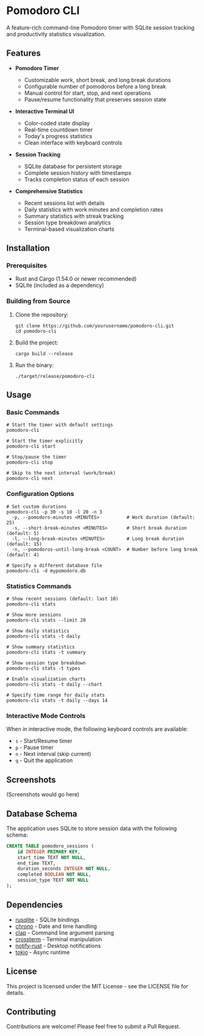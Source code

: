 # Pomodoro CLI

A feature-rich command-line Pomodoro timer with SQLite session tracking and productivity statistics visualization.

## Features

- **Pomodoro Timer**
  - Customizable work, short break, and long break durations
  - Configurable number of pomodoros before a long break
  - Manual control for start, stop, and next operations
  - Pause/resume functionality that preserves session state

- **Interactive Terminal UI**
  - Color-coded state display
  - Real-time countdown timer
  - Today's progress statistics
  - Clean interface with keyboard controls

- **Session Tracking**
  - SQLite database for persistent storage
  - Complete session history with timestamps
  - Tracks completion status of each session

- **Comprehensive Statistics**
  - Recent sessions list with details
  - Daily statistics with work minutes and completion rates
  - Summary statistics with streak tracking
  - Session type breakdown analytics
  - Terminal-based visualization charts

## Installation

### Prerequisites

- Rust and Cargo (1.54.0 or newer recommended)
- SQLite (included as a dependency)

### Building from Source

1. Clone the repository:
   ```
   git clone https://github.com/yourusername/pomodoro-cli.git
   cd pomodoro-cli
   ```

2. Build the project:
   ```
   cargo build --release
   ```

3. Run the binary:
   ```
   ./target/release/pomodoro-cli
   ```

## Usage

### Basic Commands

```
# Start the timer with default settings
pomodoro-cli

# Start the timer explicitly
pomodoro-cli start

# Stop/pause the timer
pomodoro-cli stop

# Skip to the next interval (work/break)
pomodoro-cli next
```

### Configuration Options

```
# Set custom durations
pomodoro-cli -p 30 -s 10 -l 20 -n 3
  -p, --pomodoro-minutes <MINUTES>          # Work duration (default: 25)
  -s, --short-break-minutes <MINUTES>       # Short break duration (default: 5)
  -l, --long-break-minutes <MINUTES>        # Long break duration (default: 15)
  -n, --pomodoros-until-long-break <COUNT>  # Number before long break (default: 4)

# Specify a different database file
pomodoro-cli -d mypomodoro.db
```

### Statistics Commands

```
# Show recent sessions (default: last 10)
pomodoro-cli stats

# Show more sessions
pomodoro-cli stats --limit 20

# Show daily statistics
pomodoro-cli stats -t daily

# Show summary statistics
pomodoro-cli stats -t summary

# Show session type breakdown
pomodoro-cli stats -t types

# Enable visualization charts
pomodoro-cli stats -t daily --chart

# Specify time range for daily stats
pomodoro-cli stats -t daily --days 14
```

### Interactive Mode Controls

When in interactive mode, the following keyboard controls are available:

- `s` - Start/Resume timer
- `p` - Pause timer
- `n` - Next interval (skip current)
- `q` - Quit the application

## Screenshots

(Screenshots would go here)

## Database Schema

The application uses SQLite to store session data with the following schema:

```sql
CREATE TABLE pomodoro_sessions (
    id INTEGER PRIMARY KEY,
    start_time TEXT NOT NULL,
    end_time TEXT,
    duration_seconds INTEGER NOT NULL,
    completed BOOLEAN NOT NULL,
    session_type TEXT NOT NULL
);
```

## Dependencies

- [rusqlite](https://github.com/rusqlite/rusqlite) - SQLite bindings
- [chrono](https://github.com/chronotope/chrono) - Date and time handling
- [clap](https://github.com/clap-rs/clap) - Command line argument parsing
- [crossterm](https://github.com/crossterm-rs/crossterm) - Terminal manipulation
- [notify-rust](https://github.com/hoodie/notify-rust) - Desktop notifications
- [tokio](https://github.com/tokio-rs/tokio) - Async runtime

## License

This project is licensed under the MIT License - see the LICENSE file for details.

## Contributing

Contributions are welcome! Please feel free to submit a Pull Request.
